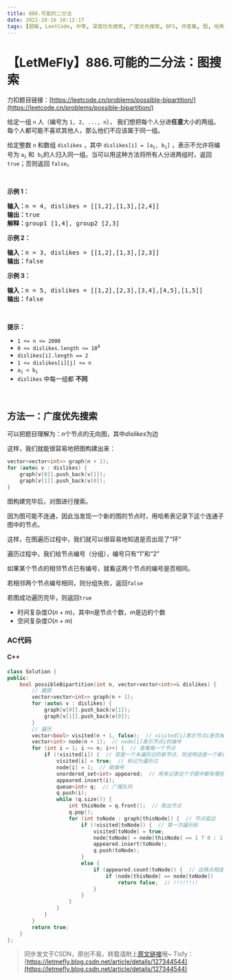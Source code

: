 ```yaml
---
title: 886.可能的二分法
date: 2022-10-16 10:12:17
tags: [题解, LeetCode, 中等, 深度优先搜索, 广度优先搜索, BFS, 并查集, 图, 哈希表, 哈希, 二分图]
---
```


# 【LetMeFly】886.可能的二分法：图搜索

力扣题目链接：[https://leetcode.cn/problems/possible-bipartition/](https://leetcode.cn/problems/possible-bipartition/)

<p>给定一组&nbsp;<code>n</code>&nbsp;人（编号为&nbsp;<code>1, 2, ..., n</code>），&nbsp;我们想把每个人分进<strong>任意</strong>大小的两组。每个人都可能不喜欢其他人，那么他们不应该属于同一组。</p>

<p>给定整数 <code>n</code>&nbsp;和数组 <code>dislikes</code>&nbsp;，其中&nbsp;<code>dislikes[i] = [a<sub>i</sub>, b<sub>i</sub>]</code>&nbsp;，表示不允许将编号为 <code>a<sub>i</sub></code>&nbsp;和&nbsp;&nbsp;<code>b<sub>i</sub></code>的人归入同一组。当可以用这种方法将所有人分进两组时，返回 <code>true</code>；否则返回 <code>false</code>。</p>

<p>&nbsp;</p>

<ol>
</ol>

<p><strong>示例 1：</strong></p>

<pre>
<strong>输入：</strong>n = 4, dislikes = [[1,2],[1,3],[2,4]]
<strong>输出：</strong>true
<strong>解释：</strong>group1 [1,4], group2 [2,3]
</pre>

<p><strong>示例 2：</strong></p>

<pre>
<strong>输入：</strong>n = 3, dislikes = [[1,2],[1,3],[2,3]]
<strong>输出：</strong>false
</pre>

<p><strong>示例 3：</strong></p>

<pre>
<strong>输入：</strong>n = 5, dislikes = [[1,2],[2,3],[3,4],[4,5],[1,5]]
<strong>输出：</strong>false
</pre>

<p>&nbsp;</p>

<p><strong>提示：</strong></p>

<ul>
	<li><code>1 &lt;= n &lt;= 2000</code></li>
	<li><code>0 &lt;= dislikes.length &lt;= 10<sup>4</sup></code></li>
	<li><code>dislikes[i].length == 2</code></li>
	<li><code>1 &lt;= dislikes[i][j] &lt;= n</code></li>
	<li><code>a<sub>i</sub>&nbsp;&lt; b<sub>i</sub></code></li>
	<li><code>dislikes</code>&nbsp;中每一组都 <strong>不同</strong></li>
</ul>

<p>&nbsp;</p>


    
## 方法一：广度优先搜索

可以把题目理解为：$n$个节点的无向图，其中$dislikes$为边

这样，我们就能很容易地把图构建出来：

```cpp
vector<vector<int>> graph(n + 1);
for (auto& v : dislikes) {
    graph[v[0]].push_back(v[1]);
    graph[v[1]].push_back(v[0]);
}
```

图构建完毕后，对图进行搜索。

因为图可能不连通，因此当发现一个新的图的节点时，用哈希表记录下这个连通子图中的节点。

这样，在图遍历过程中，我们就可以很容易地知道是否出现了“环”

遍历过程中，我们给节点编号（分组），编号只有“1”和“2”

如果某个节点的相邻节点已有编号，就看这两个节点的编号是否相同。

若相邻两个节点编号相同，则分组失败，返回```false```

若图成功遍历完毕，则返回```true```

+ 时间复杂度$O(n + m)$，其中$n$是节点个数，$m$是边的个数
+ 空间复杂度$O(n + m)$

### AC代码

#### C++

```cpp
class Solution {
public:
    bool possibleBipartition(int n, vector<vector<int>>& dislikes) {
		// 建图
        vector<vector<int>> graph(n + 1);
        for (auto& v : dislikes) {
            graph[v[0]].push_back(v[1]);
            graph[v[1]].push_back(v[0]);
        }
		// 遍历
        vector<bool> visited(n + 1, false);  // visited[i]表示节点i是否被遍历过
        vector<int> node(n + 1);  // node[i]表示节点i的编号
        for (int i = 1; i <= n; i++) {  // 查看每一个节点
            if (!visited[i]) {  // 若是一个未遍历过的新节点，则说明这是一个新的“子图”的节点
                visited[i] = true;  // 标记为遍历过
                node[i] = 1;  // 赋编号
                unordered_set<int> appeared;  // 用来记录这个子图中都有哪些节点
                appeared.insert(i);
                queue<int> q;  // 广搜队列
                q.push(i);
                while (q.size()) {
                    int thisNode = q.front();  // 取出节点
                    q.pop();
                    for (int toNode : graph[thisNode]) {  // 节点临边
                        if (!visited[toNode]) {  // 第一次遍历到
                            visited[toNode] = true;
                            node[toNode] = node[thisNode] == 1 ? 0 : 1;
                            appeared.insert(toNode);
                            q.push(toNode);
                        }
                        else {
                            if (appeared.count(toNode)) {  // 这俩点相连
                                if (node[thisNode] == node[toNode])
                                    return false;  // !!!!!!!!
                            }
                        }
                    }
                }
            }
        }
        return true;
    }
};
```

> 同步发文于CSDN，原创不易，转载请附上[原文链接](https://blog.tisfy.eu.org/2022/10/16/LeetCode%200886.%E5%8F%AF%E8%83%BD%E7%9A%84%E4%BA%8C%E5%88%86%E6%B3%95/)哦~
> Tisfy：[https://letmefly.blog.csdn.net/article/details/127344544](https://letmefly.blog.csdn.net/article/details/127344544)
